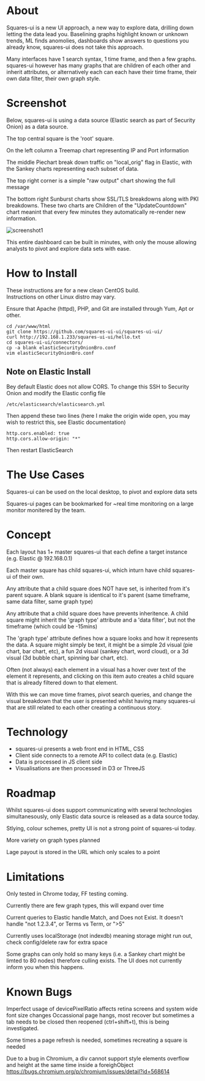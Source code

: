 # About

Squares-ui is a new UI approach, a new way to explore data, drilling down letting the data lead you.
Baselining graphs highlight known or unknown trends, ML finds anomolies, dashboards show answers to questions you already know, squares-ui does not take this approach.

Many interfaces have 1 search syntax, 1 time frame, and then a few graphs.
squares-ui however has many graphs that are children of each other and inherit attributes, or alternatively each can each have their time frame, their own data filter, their own graph style.

# Screenshot

Below, squares-ui is using a data source (Elastic search as part of Security Onion) as a data source.

The top central square is the 'root' square.

On the left column a Treemap chart representing IP and Port information

The middle Piechart break down traffic on "local_orig" flag in Elastic, with the Sankey charts representing each subset of data.

The top right corner is a simple "raw output" chart showing the full message

The bottom right Sunburst charts show SSL/TLS breakdowns along with PKI breakdowns.  These two charts are Children of the "UpdateCountdown" chart meanint that every few minutes they automatically re-render new information.

![screenshot1](https://github.com/squares-ui/squares-ui/blob/master/screenshots/squares-ui.png)

This entire dashboard can be built in minutes, with only the mouse allowing analysts to pivot and explore data sets with ease.


# How to Install

These instructions are for a new clean CentOS build.  
Instructions on other Linux distro may vary.

Ensure that Apache (httpd), PHP, and Git are installed through Yum, Apt or other.

```
cd /var/www/html
git clone https://github.com/squares-ui-ui/squares-ui-ui/
curl http://192.168.1.233/squares-ui-ui/hello.txt
cd squares-ui-ui/connectors/
cp -a blank elasticSecurityOnionBro.conf
vim elasticSecurityOnionBro.conf
```

## Note on Elastic Install

Bey default Elastic does not allow CORS.  To change this SSH to Security Onion and modify the Elastic config file

```
/etc/elasticsearch/elasticsearch.yml
```

Then append these two lines (here I make the origin wide open, you may wish to restrict this, see Elastic documentation)

```
http.cors.enabled: true
http.cors.allow-origin: "*"
```

Then restart ElasticSearch

# The Use Cases

Squares-ui can be used on the local desktop, to pivot and explore data sets

Squares-ui pages can be bookmarked for ~real time monitoring on a large monitor monitered by the team.

# Concept

Each layout has 1+ master squares-ui that each define a target instance (e.g. Elastic @ 192.168.0.1)

Each master square has child squares-ui, which inturn have child squares-ui of their own.

Any attribute that a child square does NOT have set, is inherited from it's parent square.  A blank square is identical to it's parent (same timeframe, same data filter, same graph type)

Any attribute that a child square does have prevents inheritence.  A child square might inherit the 'graph type' attribute and a 'data filter', but not the timeframe (which could be -15mins)

The 'graph type' attribute defines how a square looks and how it represents the data.  A square might simply be text, it might be a simple 2d visual (pie chart, bar chart, etc), a fun 2d visual (sankey chart, word cloud), or a 3d visual (3d bubble chart, spinning bar chart, etc).

Often (not always) each element in a visual has a hover over text of the element it represents, and clicking on this item auto creates a child square that is already filtered down to that element.

With this we can move time frames, pivot search queries, and change the visual breakdown that the user is presented whilst having many squares-ui that are still related to each other creating a continuous story.



# Technology

- squares-ui presents a web front end in HTML, CSS
- Client side connects to a remote API to collect data (e.g. Elastic)
- Data is processed in JS client side
- Visualisations are then processed in D3 or ThreeJS



# Roadmap

Whilst squares-ui does support communicating with several technologies simultanesously, only Elastic data source is released as a data source today.

Stlying, colour schemes, pretty UI is not a strong point of squares-ui today.

More variety on graph types planned

Lage payout is stored in the URL which only scales to a point

# Limitations

Only tested in Chrome today, FF testing coming.

Currently there are few graph types, this will expand over time

Current queries to Elastic handle Match, and Does not Exist.  It doesn't handle "not 1.2.3.4", or Terms vs Term, or ">5"

Currently uses localStorage (not indexdb) meaning storage might run out, check config/delete raw for extra space

Some graphs can only hold so many keys (i.e. a Sankey chart might be limted to 80 nodes) therefore culling exists.  The UI does not currently inform you when this happens.


# Known Bugs

Imperfect usage of devicePixelRatio affects retina screens and system wide font size changes
Occassional page hangs, most recover but sometimes a tab needs to be closed then reopened (ctrl+shift+t), this is being investigated.

Some times a page refresh is needed, sometimes recreating a square is needed

Due to a bug in Chromium, a div cannot support style elements overflow and height at the same time inside a foreighObject
https://bugs.chromium.org/p/chromium/issues/detail?id=568614

